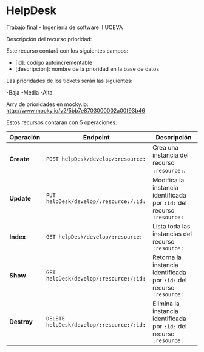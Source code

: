 # HelpDesk
Trabajo final - Ingeniería de software II UCEVA

Descripción del recurso prioridad:

Este recurso contará con los siguientes campos:

* [id]: código autoincrementable
* [descripción]: nombre de la prioridad en la base de datos

Las prioridades de los tickets serán las siguientes: 

-Baja
-Media
-Alta

Arry de prioridades en mocky.io: http://www.mocky.io/v2/5bb7e8703000002a00f93b46

Estos recursos contarán con 5 operaciones:

| Operación             | Endpoint                                                            | Descripción                                                            |
| --------------------- | ------------------------------------------------------------------- | ---------------------------------------------------------------------- |
| __Create__            | `POST helpDesk/develop/:resource:`                                  | Crea una instancia del recurso `:resource:`.                           |
| __Update__            | `PUT helpDesk/develop/:resource:/:id:`                              | Modifica la instancia identificada por `:id:` del recurso `:resource:` |
| __Index__             | `GET helpDesk/develop/:resource:`                                   | Lista toda las instancias del recurso `:resource:`                     |
| __Show__              | `GET helpDesk/develop/:resource:/:id:`                              | Retorna la instancia identificada por `:id:` del recurso `:resource:`  |
| __Destroy__           | `DELETE helpDesk/develop/:resource:/:id:`                           | Elimina la instancia identificada por `:id:` del recurso `:resource:`  |
